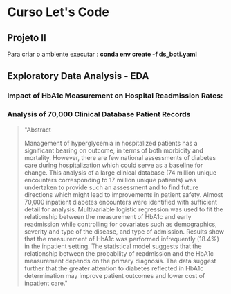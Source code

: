 # Curso Let's Code
## Projeto II  

Para criar o ambiente executar : **conda env create -f ds_boti.yaml**

## Exploratory Data Analysis - EDA 
### Impact of HbA1c Measurement on Hospital Readmission Rates:
### Analysis of 70,000 Clinical Database Patient Records  

> "Abstract
> 
> Management of hyperglycemia in hospitalized patients has a significant bearing on outcome, in terms of both morbidity and mortality. However, there are 
> few national assessments of diabetes care during hospitalization which could serve as a baseline for change. This analysis of a large clinical database
> (74 million unique encounters corresponding to 17 million unique patients) was undertaken to provide such an assessment and to find future directions
> which might lead to improvements in patient safety. Almost 70,000 inpatient diabetes encounters were identified with sufficient detail for analysis.
> Multivariable logistic regression was used to fit the relationship between the measurement of HbA1c and early readmission while controlling for
> covariates such as demographics, severity and type of the disease, and type of admission. Results show that the measurement of HbA1c was performed
> infrequently (18.4%) in the inpatient setting. The statistical model suggests that the relationship between the probability of readmission and the
> HbA1c measurement depends on the primary diagnosis. The data suggest further that the greater attention to diabetes reflected in HbA1c determination
> may improve patient outcomes and lower cost of inpatient care."

